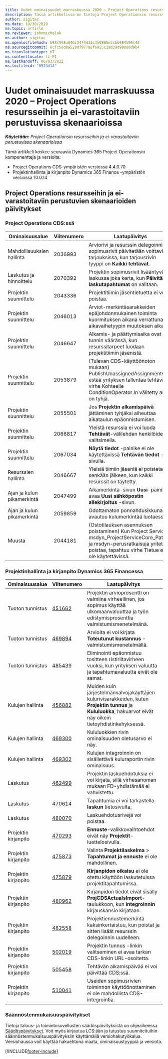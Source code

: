 ```yaml
---
title: Uudet ominaisuudet marraskuussa 2020 – Project Operations resursseihin ja ei-varastoitaviin perustuvissa skenaarioissa
description: Tässä artikkelissa on tietoja Project Operationsin resursseihin/ei-varastoitaviin perustuvien skenaarioiden marraskuun 2020 version päivityksessä olevista laatupäivityksistä.
author: sigitac
ms.date: 10/30/2020
ms.topic: article
ms.reviewer: johnmichalak
ms.author: sigitac
ms.openlocfilehash: b98c968a040c14f4d11c350885e2cbb984596c48
ms.sourcegitcommit: 6cfc50d89528df977a8f6a55c1ad39d99800d9b4
ms.translationtype: HT
ms.contentlocale: fi-FI
ms.lasthandoff: 06/03/2022
ms.locfileid: "8923414"
---
```

# <a name="whats-new-november-2020---project-operations-for-resourcenon-stocked-based-scenarios"></a>Uudet ominaisuudet marraskuussa 2020 – Project Operations resursseihin ja ei-varastoitaviin perustuvissa skenaarioissa

_**Käytetään:** Project Operationsin resursseihin ja ei-varastoitaviin perustuvissa skenaarioissa_

Tämä artikkeli koskee seuraavia Dynamics 365 Project Operationsin komponentteja ja versioita:

- Project Operations CDS-ympäristön versiossa 4.4.0.70
- Projektinhallinta ja kirjanpito Dynamics 365 Finance -ympäristön versiossa 10.0.14

## <a name="updates-to-project-operations-for-resource-non-stocked-based-scenarios"></a>Project Operations resursseihin ja ei-varastoitaviin perustuvien skenaarioiden päivitykset

### <a name="project-operations-on-cds"></a>Project Operations CDS:ssä

| Ominaisuusalue                 | Viitenumero | Laatupäivitys                                                                                                                                                                    |
|------------------------------|------------------|-----------------------------------------------------------------------------------------------------------------------------------------------------------------------------------|
|   Mahdollisuuksien hallinta       | 2036993          | Arviorivi ja resurssin delegoinnin sopimusrivit päivitetään voittavissa tarjouksissa, kun tarjousrivin tyyppi on **Kaikki tehtävät**.                                                 |
| Laskutus ja hinnoittelu          | 2070392          | Projektin sopimusrivit lisääntyvät laskussa joka kerta, kun **Päivitä laskutapahtumat** on valitaan.                                                                         |
| Projektin suunnittelu             | 2043336          | Projektitiimin jäsentietuetta ei voi poistaa.                                                                                                                                  |
| Projektin suunnittelu             | 2046013          | Arviot-merkintäsarakkeiden epäjohdonmukainen toiminta kuormituksen aikana verrattuna aikavaihetyypin muutoksen aikana.                                                                                   |
| Projektin suunnittelu             | 2046647          | Alkamis- ja päättymisaika ovat tunnin väärässä, kun resurssitarpeet luodaan projektitiimin jäsenistä.                                                                      |
| Projektin suunnittelu             | 2053879          | (Tulevan CDS-käyttöönoton mukaan) PublishUnassignedAssignments estää yrityksen tallentaa tehtävä; virhe Kohteelle ConditionOperator.In välitetty arvo on tyhjä.                       |
| Projektin suunnittelu             | 2055501          | Jos **Projektin alkamispäivä** jättäminen tyhjäksi aiheuttaa aikataulun epäonnistumisen.                                                                                                      |
| Projektin suunnittelu             | 2066817          | Yleistä resurssia ei voi luoda **Tehtävät**-välilehden henkilöiden valitsimella.                                                                                                   |
| Projektin suunnittelu             | 2067034          | **Näytä tiedot** -painike ei ole käytettävissä **Tehtävän tiedot** -sivulla.                                                                                                       |
| Resurssien hallinta          | 2046667          | Yleisiä tiimiin jäseniä ei poisteta senkään jälkeen, kun kaikki resurssit on täytetty.                                                                                                    |
| Ajan ja kulun pikamerkintä | 2047499          | Aikamerkintä-sivun **Uusi**-painike avaa **Uusi sähköpostin allekirjoitus** -sivun.                                                                                               |
| Ajan ja kulun pikamerkintä | 2059859          | Odottamaton ponnahdusikkuna avautuu kulumerkintää luotaessa.                                                                                                                         |
| Muusta                        | 2044181          | (Ostotilauksen asennuksen poistaminen) Kun Project Servicen msdyn_ProjectServiceCore_Patch- ja msdyn-perusratkaisuja yritetään poistaa, tapahtuu virhe Tietue ei ole käytettävissä.  |

### <a name="project-management-and-accounting-in-dynamics-365-finance"></a>Projektinhallinta ja kirjanpito Dynamics 365 Financessa

| Ominaisuusalue        | Viitenumero | Laatupäivitys                                                                                                                                                            |
|---------------------|------------------|---------------------------------------------------------------------------------------------------------------------------------------------------------------------------|
| Tuoton tunnistus | [451662](https://fix.lcs.dynamics.com/Issue/Details/?bugId=451662)           | Projektin arvioprosentti on valmiina virheellinen, jos sopimus käyttää ulkomaanvaluuttaa ja työn edistymisprosenttia valmistumismenetelmänä.                     |
| Tuoton tunnistus | [469894](https://fix.lcs.dynamics.com/Issue/Details/?bugId=469894)           | Arvioita ei voi kirjata **Toteutunut kustannus** -valmistumismenetelmällä.                                                                                                    |
| Tuoton tunnistus | [485439](https://fix.lcs.dynamics.com/Issue/Details/?bugId=485439)           | Eliminointi epäonnistuu tositteen ristiriitavirheen vuoksi, kun yrityksen valuutta ja tapahtumavaluutta eivät ole samat.                                              |
| Kulujen hallinta  | [456882](https://fix.lcs.dynamics.com/Issue/Details/?bugId=456822)           | Muiden kuin järjestelmänvalvojakäyttäjien kulurivisarakkeiden, kuten **Projektin tunnus** ja **Kululuokka**, hakuarvot eivät näy oikein tietoyhdistinkehyksessä. |
| Kulujen hallinta  | [469300](https://fix.lcs.dynamics.com/Issue/Details/?bugId=469300)           | Kululuokkien rivin ominaisuuden oletusarvo ei näy.                                                                                                         |
| Kulujen hallinta  | [469302](https://fix.lcs.dynamics.com/Issue/Details/?bugId=469302)           | Kulujen integroinnin on sisällettävä kuluraportin rivin ominaisuus.                                                                                             |
| Laskutus           | [462499](https://fix.lcs.dynamics.com/Issue/Details/?bugId=462499)           | Projektin laskuehdotuksia ei voi kirjata, sillä virhesanoman mukaan FD-yhdistämää ei vahvistettu.                                                    |
| Laskutus           | [470614](https://fix.lcs.dynamics.com/Issue/Details/?bugId=470614)           | Tapahtumia ei voi tarkastella **laskun** tietosivulta.                                                                                                              |
| Laskutus           | [480070](https://fix.lcs.dynamics.com/Issue/Details/?bugId=480070)           | Laskuehdotusrivejä voi poistaa.                                                                                                                                  |
| Projektin kirjanpito  | [470293](https://fix.lcs.dynamics.com/Issue/Details/?bugId=470293)           | **Ennuste**-valikkovaihtoehdot eivät näy **Projektit**-luettelosivulla.                                                                                                   |
| Projektin kirjanpito  | [475873](https://fix.lcs.dynamics.com/Issue/Details/?bugId=475873)           | Valinta **Projektilaskelma**   > **Tapahtumat ja ennuste** ei ole mahdollinen.                                                                                                       |
| Projektin kirjanpito  | [475879](https://fix.lcs.dynamics.com/Issue/Details/?bugId=475879)           | **Kirjanpidon oikaisu** ei ole otettu käyttöön laskutetuissa projektitapahtumissa.                                                                                                  |
| Projektin kirjanpito  | [480962](https://fix.lcs.dynamics.com/Issue/Details/?bugId=480962)           | Kirjanpidon tiedot eivät sisälly **ProjCDSActualsImport**-taulukkoon, kun **integroinnin** kirjauskansio kirjataan.                                                  |
| Projektin kirjanpito  | [482558](https://fix.lcs.dynamics.com/Issue/Details/?bugId=482558)           | Projektiennustemerkintä kaksinkertaistuu, kun poistat ja sitten lisäät resurssin delegoinnin uudelleen.                                                                            |
| Projektin kirjanpito  | [502019](https://fix.lcs.dynamics.com/Issue/Details/?bugId=502019)           | Projektin tunnus -linkin valitseminen ei avaa tarkan CDS-linkin URL-osoitetta.                                                                                                         |
| Projektin kirjanpito  | [505458](https://fix.lcs.dynamics.com/Issue/Details/?bugId=505458)           | Tehtävän alkamispäivää ei voi päivittää CDS:ssä.                                                                                                                           |
| Projektin kirjanpito  | [510041](https://fix.lcs.dynamics.com/Issue/Details/?bugId=510041)           | Useiden sopimusrivien toiminnon käyttöönottaminen ei ole mahdollista CDS-integrointia.                                                                                   |

### <a name="regulatory-updates"></a>Säännöstenmukaisuuspäivitykset
Tietoja talous- ja toimintosovellusten säädöspäivityksistä on ohjeaiheessa [Säädöspäivitykset](/dynamics365/finance/localizations/regulatory-updates). Voit myös kirjautua LCS:ään ja tutustua suunniteltuihin säännöstenmukaisuuspäivityksiin käyttämällä versiohakutyökalua. Versiohaussa voit käyttää hakuehtona maata, ominaisuustyyppiä ja versiota.


[!INCLUDE[footer-include](../includes/footer-banner.md)]